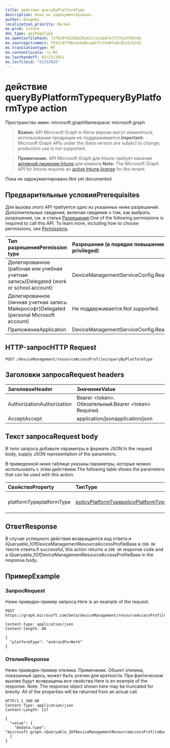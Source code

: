 ```yaml
---
title: действие queryByPlatformType
description: Пока не задокументировано.
author: dougeby
localization_priority: Normal
ms.prod: intune
doc_type: apiPageType
ms.openlocfilehash: 737929f4526bb26a81cca1ab8fe72f762d79dcb6
ms.sourcegitcommit: f592c9ff96ceeb40caa67fcfe90fe6c8525cb7d2
ms.translationtype: MT
ms.contentlocale: ru-RU
ms.lasthandoff: 03/23/2021
ms.locfileid: "51152028"
---
```

# <a name="querybyplatformtype-action"></a><span data-ttu-id="b9743-103">действие queryByPlatformType</span><span class="sxs-lookup"><span data-stu-id="b9743-103">queryByPlatformType action</span></span>

<span data-ttu-id="b9743-104">Пространство имен: microsoft.graph</span><span class="sxs-lookup"><span data-stu-id="b9743-104">Namespace: microsoft.graph</span></span>

> <span data-ttu-id="b9743-105">**Важно:** API Microsoft Graph в /бета-версии могут изменяться; использование продукции не поддерживается.</span><span class="sxs-lookup"><span data-stu-id="b9743-105">**Important:** Microsoft Graph APIs under the /beta version are subject to change; production use is not supported.</span></span>

> <span data-ttu-id="b9743-106">**Примечание.** API Microsoft Graph для Intune требует наличия [активной лицензии Intune](https://go.microsoft.com/fwlink/?linkid=839381) для клиента.</span><span class="sxs-lookup"><span data-stu-id="b9743-106">**Note:** The Microsoft Graph API for Intune requires an [active Intune license](https://go.microsoft.com/fwlink/?linkid=839381) for the tenant.</span></span>

<span data-ttu-id="b9743-107">Пока не задокументировано.</span><span class="sxs-lookup"><span data-stu-id="b9743-107">Not yet documented</span></span>

## <a name="prerequisites"></a><span data-ttu-id="b9743-108">Предварительные условия</span><span class="sxs-lookup"><span data-stu-id="b9743-108">Prerequisites</span></span>
<span data-ttu-id="b9743-p101">Для вызова этого API требуется одно из указанных ниже разрешений. Дополнительные сведения, включая сведения о том, как выбрать разрешения, см. в статье [Разрешения](/graph/permissions-reference).</span><span class="sxs-lookup"><span data-stu-id="b9743-p101">One of the following permissions is required to call this API. To learn more, including how to choose permissions, see [Permissions](/graph/permissions-reference).</span></span>

|<span data-ttu-id="b9743-111">Тип разрешения</span><span class="sxs-lookup"><span data-stu-id="b9743-111">Permission type</span></span>|<span data-ttu-id="b9743-112">Разрешения (в порядке повышения привилегий)</span><span class="sxs-lookup"><span data-stu-id="b9743-112">Permissions (from least to most privileged)</span></span>|
|:---|:---|
|<span data-ttu-id="b9743-113">Делегированное (рабочая или учебная учетная запись)</span><span class="sxs-lookup"><span data-stu-id="b9743-113">Delegated (work or school account)</span></span>|<span data-ttu-id="b9743-114">DeviceManagementServiceConfig.ReadWrite.All</span><span class="sxs-lookup"><span data-stu-id="b9743-114">DeviceManagementServiceConfig.ReadWrite.All</span></span>|
|<span data-ttu-id="b9743-115">Делегированное (личная учетная запись Майкрософт)</span><span class="sxs-lookup"><span data-stu-id="b9743-115">Delegated (personal Microsoft account)</span></span>|<span data-ttu-id="b9743-116">Не поддерживается.</span><span class="sxs-lookup"><span data-stu-id="b9743-116">Not supported.</span></span>|
|<span data-ttu-id="b9743-117">Приложение</span><span class="sxs-lookup"><span data-stu-id="b9743-117">Application</span></span>|<span data-ttu-id="b9743-118">DeviceManagementServiceConfig.ReadWrite.All</span><span class="sxs-lookup"><span data-stu-id="b9743-118">DeviceManagementServiceConfig.ReadWrite.All</span></span>|

## <a name="http-request"></a><span data-ttu-id="b9743-119">HTTP-запрос</span><span class="sxs-lookup"><span data-stu-id="b9743-119">HTTP Request</span></span>
<!-- {
  "blockType": "ignored"
}
-->
``` http
POST /deviceManagement/resourceAccessProfiles/queryByPlatformType
```

## <a name="request-headers"></a><span data-ttu-id="b9743-120">Заголовки запроса</span><span class="sxs-lookup"><span data-stu-id="b9743-120">Request headers</span></span>
|<span data-ttu-id="b9743-121">Заголовок</span><span class="sxs-lookup"><span data-stu-id="b9743-121">Header</span></span>|<span data-ttu-id="b9743-122">Значение</span><span class="sxs-lookup"><span data-stu-id="b9743-122">Value</span></span>|
|:---|:---|
|<span data-ttu-id="b9743-123">Authorization</span><span class="sxs-lookup"><span data-stu-id="b9743-123">Authorization</span></span>|<span data-ttu-id="b9743-124">Bearer &lt;token&gt;. Обязательный.</span><span class="sxs-lookup"><span data-stu-id="b9743-124">Bearer &lt;token&gt; Required.</span></span>|
|<span data-ttu-id="b9743-125">Accept</span><span class="sxs-lookup"><span data-stu-id="b9743-125">Accept</span></span>|<span data-ttu-id="b9743-126">application/json</span><span class="sxs-lookup"><span data-stu-id="b9743-126">application/json</span></span>|

## <a name="request-body"></a><span data-ttu-id="b9743-127">Текст запроса</span><span class="sxs-lookup"><span data-stu-id="b9743-127">Request body</span></span>
<span data-ttu-id="b9743-128">В тело запроса добавьте параметры в формате JSON.</span><span class="sxs-lookup"><span data-stu-id="b9743-128">In the request body, supply JSON representation of the parameters.</span></span>

<span data-ttu-id="b9743-129">В приведенной ниже таблице указаны параметры, которые можно использовать с этим действием.</span><span class="sxs-lookup"><span data-stu-id="b9743-129">The following table shows the parameters that can be used with this action.</span></span>

|<span data-ttu-id="b9743-130">Свойство</span><span class="sxs-lookup"><span data-stu-id="b9743-130">Property</span></span>|<span data-ttu-id="b9743-131">Тип</span><span class="sxs-lookup"><span data-stu-id="b9743-131">Type</span></span>|<span data-ttu-id="b9743-132">Описание</span><span class="sxs-lookup"><span data-stu-id="b9743-132">Description</span></span>|
|:---|:---|:---|
|<span data-ttu-id="b9743-133">platformType</span><span class="sxs-lookup"><span data-stu-id="b9743-133">platformType</span></span>|[<span data-ttu-id="b9743-134">policyPlatformType</span><span class="sxs-lookup"><span data-stu-id="b9743-134">policyPlatformType</span></span>](../resources/intune-shared-policyplatformtype.md)|<span data-ttu-id="b9743-135">Пока не задокументировано.</span><span class="sxs-lookup"><span data-stu-id="b9743-135">Not yet documented</span></span>|



## <a name="response"></a><span data-ttu-id="b9743-136">Ответ</span><span class="sxs-lookup"><span data-stu-id="b9743-136">Response</span></span>
<span data-ttu-id="b9743-137">В случае успешного действия возвращается код ответа и iQueryable_1OfDeviceManagementResourceAccessProfileBase в `200 OK` тексте ответа.</span><span class="sxs-lookup"><span data-stu-id="b9743-137">If successful, this action returns a `200 OK` response code and a iQueryable_1OfDeviceManagementResourceAccessProfileBase in the response body.</span></span>

## <a name="example"></a><span data-ttu-id="b9743-138">Пример</span><span class="sxs-lookup"><span data-stu-id="b9743-138">Example</span></span>

### <a name="request"></a><span data-ttu-id="b9743-139">Запрос</span><span class="sxs-lookup"><span data-stu-id="b9743-139">Request</span></span>
<span data-ttu-id="b9743-140">Ниже приведен пример запроса.</span><span class="sxs-lookup"><span data-stu-id="b9743-140">Here is an example of the request.</span></span>
``` http
POST https://graph.microsoft.com/beta/deviceManagement/resourceAccessProfiles/queryByPlatformType

Content-type: application/json
Content-length: 40

{
  "platformType": "androidForWork"
}
```

### <a name="response"></a><span data-ttu-id="b9743-141">Отклик</span><span class="sxs-lookup"><span data-stu-id="b9743-141">Response</span></span>
<span data-ttu-id="b9743-p102">Ниже приведен пример отклика. Примечание. Объект отклика, показанный здесь, может быть усечен для краткости. При фактическом вызове будут возвращены все свойства.</span><span class="sxs-lookup"><span data-stu-id="b9743-p102">Here is an example of the response. Note: The response object shown here may be truncated for brevity. All of the properties will be returned from an actual call.</span></span>
``` http
HTTP/1.1 200 OK
Content-Type: application/json
Content-Length: 117

{
  "value": {
    "@odata.type": "microsoft.graph.iQueryable_1OfDeviceManagementResourceAccessProfileBase"
  }
}
```




